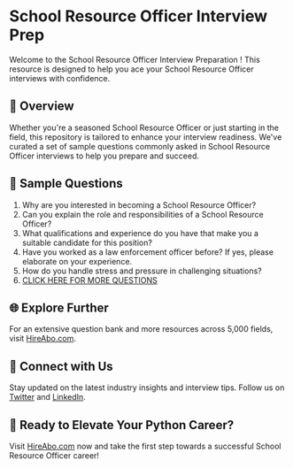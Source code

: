 # School Resource Officer Interview Prep

Welcome to the School Resource Officer Interview Preparation ! This resource is designed to help you ace your School Resource Officer interviews with confidence.

## 🚀 Overview

Whether you're a seasoned School Resource Officer or just starting in the field, this repository is tailored to enhance your interview readiness. We've curated a set of sample questions commonly asked in School Resource Officer interviews to help you prepare and succeed.

## 📝 Sample Questions

1. Why are you interested in becoming a School Resource Officer?
2. Can you explain the role and responsibilities of a School Resource Officer?
3. What qualifications and experience do you have that make you a suitable candidate for this position?
4. Have you worked as a law enforcement officer before? If yes, please elaborate on your experience.
5. How do you handle stress and pressure in challenging situations?
6. [CLICK HERE FOR MORE QUESTIONS](https://hireabo.com/job/9_3_31/School%20Resource%20Officer)

## 🌐 Explore Further

For an extensive question bank and more resources across 5,000 fields, visit [HireAbo.com](https://www.hireabo.com).

## 📱 Connect with Us

Stay updated on the latest industry insights and interview tips. Follow us on [Twitter](https://twitter.com/hireabo) and [LinkedIn](https://www.linkedin.com/in/hire-abo-3609972a8/).

## 🚀 Ready to Elevate Your Python Career?

Visit [HireAbo.com](https://www.hireabo.com) now and take the first step towards a successful School Resource Officer career!